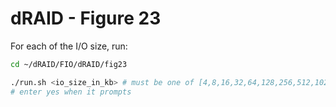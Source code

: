 # dRAID - Figure 23

For each of the I/O size, run:
```Bash
cd ~/dRAID/FIO/dRAID/fig23

./run.sh <io_size_in_kb> # must be one of [4,8,16,32,64,128,256,512,1024,2048,3072]
# enter yes when it prompts
```